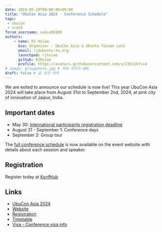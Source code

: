 ```yaml
---
date: 2024-05-29T00:00:00+09:00
title: "UbuCon Asia 2024 - Conference Schedule"
tags:
 - ubucon
 - uca24
forum_username: sukso96100
authors:
    - name: RJ Hsiao
      bio: Organizer - UbuCon Asia & Ubuntu Taiwan LoCo
      email: rj@ubuntu-tw.org
      launchpad: rjhsiao
      github: RJHsiao
      profile: https://avatars.githubusercontent.com/u/236116?v=4
# image: groupphoto.jpg # 커버 이미지 URL
draft: false # 글 초안 여부
---
```


We are exited to announce our schedule is now live! This year UbuCon Asia 2024 will take place from August 31st to September 2nd, 2024, at pink city of innovation of Jaipur, India.

## Important dates

- May 30: [International participants registration deadline](https://discourse.ubuntu.com/t/ubucon-asia-2024-international-participants-registration-deadline/45379)
- August 31 - September 1: Conference days
- September 2: Group tour

The [full conference schedule](https://events.canonical.com/event/47/timetable/#20240831) is now available on the event website with details about each session and speaker.

## Registration

Register today at [KonfHub](https://2024.ubucon.asia/register/)

## Links

- [UbuCon Asia 2024](https://discourse.ubuntu.com/t/ubucon-asia-2024/44695)
- [Website](https://2024.ubucon.asia/)
- [Registration](https://konfhub.com/uca)
- [Timetable](https://events.canonical.com/event/47/timetable/)
- [Visa - Conference visa info](https://2024.ubucon.asia/venue-and-travel/visa-process/#conference-visa)
